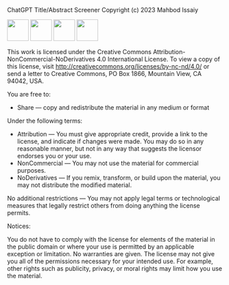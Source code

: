 ChatGPT Title/Abstract Screener
Copyright (c) 2023 Mahbod Issaiy

<img src="https://chooser-beta.creativecommons.org/img/cc-logo.f0ab4ebe.svg" width="50"> <img src="https://chooser-beta.creativecommons.org/img/cc-by.21b728bb.svg" width="50"> <img src="https://chooser-beta.creativecommons.org/img/cc-nc.218f18fc.svg" width="50"> <img src="https://chooser-beta.creativecommons.org/img/cc-nd.de89fdeb.svg" width="50">

This work is licensed under the Creative Commons Attribution-NonCommercial-NoDerivatives 4.0 International License. To view a copy of this license, visit http://creativecommons.org/licenses/by-nc-nd/4.0/ or send a letter to Creative Commons, PO Box 1866, Mountain View, CA 94042, USA.

You are free to:

- Share — copy and redistribute the material in any medium or format

Under the following terms:

- Attribution — You must give appropriate credit, provide a link to the license, and indicate if changes were made. You may do so in any reasonable manner, but not in any way that suggests the licensor endorses you or your use.
- NonCommercial — You may not use the material for commercial purposes.
- NoDerivatives — If you remix, transform, or build upon the material, you may not distribute the modified material.

No additional restrictions — You may not apply legal terms or technological measures that legally restrict others from doing anything the license permits.

Notices:

You do not have to comply with the license for elements of the material in the public domain or where your use is permitted by an applicable exception or limitation.
No warranties are given. The license may not give you all of the permissions necessary for your intended use. For example, other rights such as publicity, privacy, or moral rights may limit how you use the material.
